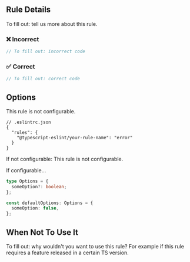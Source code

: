## Rule Details

To fill out: tell us more about this rule.

<!--tabs-->

### ❌ Incorrect

```ts
// To fill out: incorrect code
```

### ✅ Correct

```ts
// To fill out: correct code
```

## Options

This rule is not configurable.

```jsonc
// .eslintrc.json
{
  "rules": {
    "@typescript-eslint/your-rule-name": "error"
  }
}
```

If not configurable: This rule is not configurable.

If configurable...

```ts
type Options = {
  someOption?: boolean;
};

const defaultOptions: Options = {
  someOption: false,
};
```

## When Not To Use It

To fill out: why wouldn't you want to use this rule?
For example if this rule requires a feature released in a certain TS version.
